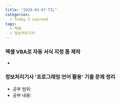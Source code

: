 ```yaml
---
title: "2020-04-07-TIL"
categories:
  - Today I Learned
tags:
  - 엑셀
  - 정보처리기사
---
```


### 엑셀 VBA로 자동 서식 지정 폼 제작
  - 
  
### 정보처리기사 '프로그래밍 언어 활용' 기출 문제 정리
  - 공부 범위:
  - 공부 내용:

